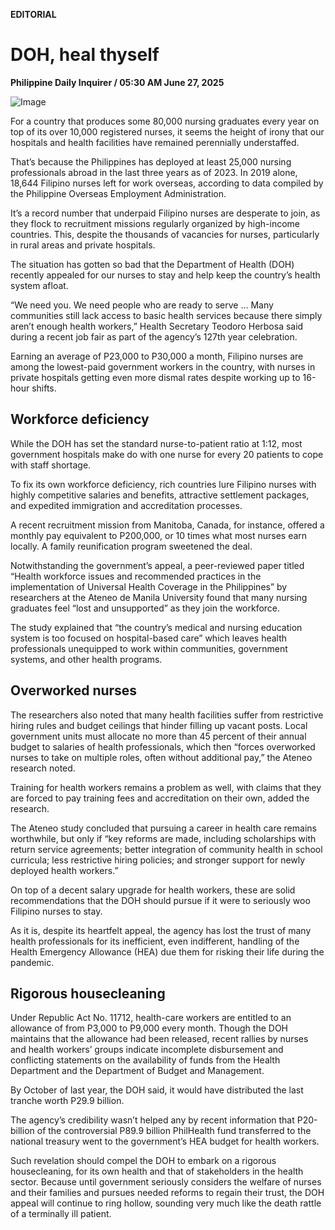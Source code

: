 **EDITORIAL**

# DOH, heal thyself

****Philippine Daily Inquirer / 05:30 AM June 27, 2025****

![Image](https://raw.githubusercontent.com/github-jl14/scrapy_api/refs/heads/main/images/editorial06272025.png)

For a country that produces some 80,000 nursing graduates every year on top of its over 10,000 registered nurses, it seems the height of irony that our hospitals and health facilities have remained perennially understaffed.

That’s because the Philippines has deployed at least 25,000 nursing professionals abroad in the last three years as of 2023. In 2019 alone, 18,644 Filipino nurses left for work overseas, according to data compiled by the Philippine Overseas Employment Administration. 

It’s a record number that underpaid Filipino nurses are desperate to join, as they flock to recruitment missions regularly organized by high-income countries. This, despite the thousands of vacancies for nurses, particularly in rural areas and private hospitals.

The situation has gotten so bad that the Department of Health (DOH) recently appealed for our nurses to stay and help keep the country’s health system afloat. 

“We need you. We need people who are ready to serve … Many communities still lack access to basic health services because there simply aren’t enough health workers,” Health Secretary Teodoro Herbosa said during a recent job fair as part of the agency’s 127th year celebration.

Earning an average of P23,000 to P30,000 a month, Filipino nurses are among the lowest-paid government workers in the country, with nurses in private hospitals getting even more dismal rates despite working up to 16-hour shifts. 

## Workforce deficiency

While the DOH has set the standard nurse-to-patient ratio at 1:12, most government hospitals make do with one nurse for every 20 patients to cope with staff shortage.

To fix its own workforce deficiency, rich countries lure Filipino nurses with highly competitive salaries and benefits, attractive settlement packages, and expedited immigration and accreditation processes. 

A recent recruitment mission from Manitoba, Canada, for instance, offered a monthly pay equivalent to P200,000, or 10 times what most nurses earn locally. A family reunification program sweetened the deal.

Notwithstanding the government’s appeal, a peer-reviewed paper titled “Health workforce issues and recommended practices in the implementation of Universal Health Coverage in the Philippines” by researchers at the Ateneo de Manila University found that many nursing graduates feel “lost and unsupported” as they join the workforce.

The study explained that “the country’s medical and nursing education system is too focused on hospital-based care” which leaves health professionals unequipped to work within communities, government systems, and other health programs.

## Overworked nurses

The researchers also noted that many health facilities suffer from restrictive hiring rules and budget ceilings that hinder filling up vacant posts. Local government units must allocate no more than 45 percent of their annual budget to salaries of health professionals, which then “forces overworked nurses to take on multiple roles, often without additional pay,” the Ateneo research noted.

Training for health workers remains a problem as well, with claims that they are forced to pay training fees and accreditation on their own, added the research.

The Ateneo study concluded that pursuing a career in health care remains worthwhile, but only if “key reforms are made, including scholarships with return service agreements; better integration of community health in school curricula; less restrictive hiring policies; and stronger support for newly deployed health workers.”

On top of a decent salary upgrade for health workers, these are solid recommendations that the DOH should pursue if it were to seriously woo Filipino nurses to stay.

As it is, despite its heartfelt appeal, the agency has lost the trust of many health professionals for its inefficient, even indifferent, handling of the Health Emergency Allowance (HEA) due them for risking their life during the pandemic.

## Rigorous housecleaning

Under Republic Act No. 11712, health-care workers are entitled to an allowance of from P3,000 to P9,000 every month. Though the DOH maintains that the allowance had been released, recent rallies by nurses and health workers’ groups indicate incomplete disbursement and conflicting statements on the availability of funds from the Health Department and the Department of Budget and Management. 

By October of last year, the DOH said, it would have distributed the last tranche worth P29.9 billion.

The agency’s credibility wasn’t helped any by recent information that P20-billion of the controversial P89.9 billion PhilHealth fund transferred to the national treasury went to the government’s HEA budget for health workers.

Such revelation should compel the DOH to embark on a rigorous housecleaning, for its own health and that of stakeholders in the health sector. Because until government seriously considers the welfare of nurses and their families and pursues needed reforms to regain their trust, the DOH appeal will continue to ring hollow, sounding very much like the death rattle of a terminally ill patient.